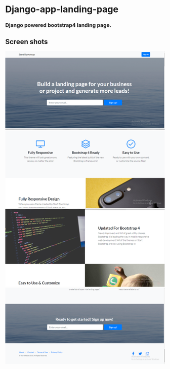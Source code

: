 # Django-app-landing-page
### Django powered bootstrap4 landing page.
## Screen shots
![](screen_shots/image1.PNG)
![](screen_shots/image2.PNG)
![](screen_shots/image3.PNG)
![](screen_shots/image4.PNG)
